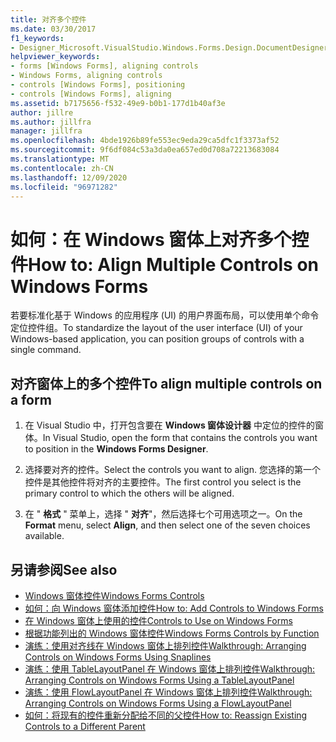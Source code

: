 ```yaml
---
title: 对齐多个控件
ms.date: 03/30/2017
f1_keywords:
- Designer_Microsoft.VisualStudio.Windows.Forms.Design.DocumentDesigner
helpviewer_keywords:
- forms [Windows Forms], aligning controls
- Windows Forms, aligning controls
- controls [Windows Forms], positioning
- controls [Windows Forms], aligning
ms.assetid: b7175656-f532-49e9-b0b1-177d1b40af3e
author: jillre
ms.author: jillfra
manager: jillfra
ms.openlocfilehash: 4bde1926b89fe553ec9eda29ca5dfc1f3373af52
ms.sourcegitcommit: 9f6df084c53a3da0ea657ed0d708a72213683084
ms.translationtype: MT
ms.contentlocale: zh-CN
ms.lasthandoff: 12/09/2020
ms.locfileid: "96971282"
---
```

# <a name="how-to-align-multiple-controls-on-windows-forms"></a><span data-ttu-id="4807c-102">如何：在 Windows 窗体上对齐多个控件</span><span class="sxs-lookup"><span data-stu-id="4807c-102">How to: Align Multiple Controls on Windows Forms</span></span>

<span data-ttu-id="4807c-103">若要标准化基于 Windows 的应用程序 (UI) 的用户界面布局，可以使用单个命令定位控件组。</span><span class="sxs-lookup"><span data-stu-id="4807c-103">To standardize the layout of the user interface (UI) of your Windows-based application, you can position groups of controls with a single command.</span></span>

## <a name="to-align-multiple-controls-on-a-form"></a><span data-ttu-id="4807c-104">对齐窗体上的多个控件</span><span class="sxs-lookup"><span data-stu-id="4807c-104">To align multiple controls on a form</span></span>

1. <span data-ttu-id="4807c-105">在 Visual Studio 中，打开包含要在 **Windows 窗体设计器** 中定位的控件的窗体。</span><span class="sxs-lookup"><span data-stu-id="4807c-105">In Visual Studio, open the form that contains the controls you want to position in the **Windows Forms Designer**.</span></span>

2. <span data-ttu-id="4807c-106">选择要对齐的控件。</span><span class="sxs-lookup"><span data-stu-id="4807c-106">Select the controls you want to align.</span></span> <span data-ttu-id="4807c-107">您选择的第一个控件是其他控件将对齐的主要控件。</span><span class="sxs-lookup"><span data-stu-id="4807c-107">The first control you select is the primary control to which the others will be aligned.</span></span>

3. <span data-ttu-id="4807c-108">在 " **格式** " 菜单上，选择 " **对齐**"，然后选择七个可用选项之一。</span><span class="sxs-lookup"><span data-stu-id="4807c-108">On the **Format** menu, select **Align**, and then select one of the seven choices available.</span></span>

## <a name="see-also"></a><span data-ttu-id="4807c-109">另请参阅</span><span class="sxs-lookup"><span data-stu-id="4807c-109">See also</span></span>

- [<span data-ttu-id="4807c-110">Windows 窗体控件</span><span class="sxs-lookup"><span data-stu-id="4807c-110">Windows Forms Controls</span></span>](index.md)
- [<span data-ttu-id="4807c-111">如何：向 Windows 窗体添加控件</span><span class="sxs-lookup"><span data-stu-id="4807c-111">How to: Add Controls to Windows Forms</span></span>](how-to-add-controls-to-windows-forms.md)
- [<span data-ttu-id="4807c-112">在 Windows 窗体上使用的控件</span><span class="sxs-lookup"><span data-stu-id="4807c-112">Controls to Use on Windows Forms</span></span>](controls-to-use-on-windows-forms.md)
- [<span data-ttu-id="4807c-113">根据功能列出的 Windows 窗体控件</span><span class="sxs-lookup"><span data-stu-id="4807c-113">Windows Forms Controls by Function</span></span>](windows-forms-controls-by-function.md)
- [<span data-ttu-id="4807c-114">演练：使用对齐线在 Windows 窗体上排列控件</span><span class="sxs-lookup"><span data-stu-id="4807c-114">Walkthrough: Arranging Controls on Windows Forms Using Snaplines</span></span>](walkthrough-arranging-controls-on-windows-forms-using-snaplines.md)
- [<span data-ttu-id="4807c-115">演练：使用 TableLayoutPanel 在 Windows 窗体上排列控件</span><span class="sxs-lookup"><span data-stu-id="4807c-115">Walkthrough: Arranging Controls on Windows Forms Using a TableLayoutPanel</span></span>](walkthrough-arranging-controls-on-windows-forms-using-a-tablelayoutpanel.md)
- [<span data-ttu-id="4807c-116">演练：使用 FlowLayoutPanel 在 Windows 窗体上排列控件</span><span class="sxs-lookup"><span data-stu-id="4807c-116">Walkthrough: Arranging Controls on Windows Forms Using a FlowLayoutPanel</span></span>](walkthrough-arranging-controls-on-windows-forms-using-a-flowlayoutpanel.md)
- [<span data-ttu-id="4807c-117">如何：将现有的控件重新分配给不同的父控件</span><span class="sxs-lookup"><span data-stu-id="4807c-117">How to: Reassign Existing Controls to a Different Parent</span></span>](how-to-reassign-existing-controls-to-a-different-parent.md)
